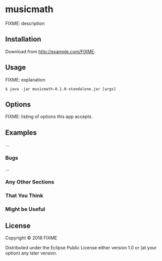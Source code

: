 # musicmath

FIXME: description

## Installation

Download from http://example.com/FIXME.

## Usage

FIXME: explanation

    $ java -jar musicmath-0.1.0-standalone.jar [args]

## Options

FIXME: listing of options this app accepts.

## Examples

...

### Bugs

...

### Any Other Sections
### That You Think
### Might be Useful

## License

Copyright © 2018 FIXME

Distributed under the Eclipse Public License either version 1.0 or (at
your option) any later version.
